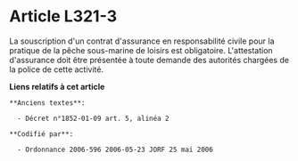 # Article L321-3

La souscription d'un contrat d'assurance en responsabilité civile pour la pratique de la pêche sous-marine de loisirs est
obligatoire. L'attestation d'assurance doit être présentée à toute demande des autorités chargées de la police de cette
activité.

**Liens relatifs à cet article**

	**Anciens textes**:

	  - Décret n°1852-01-09 art. 5, alinéa 2

	**Codifié par**:

	  - Ordonnance 2006-596 2006-05-23 JORF 25 mai 2006

